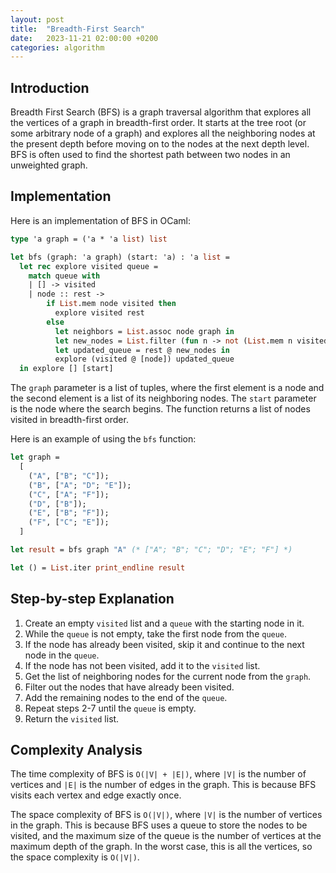 ```yaml
---
layout: post
title:  "Breadth-First Search"
date:   2023-11-21 02:00:00 +0200
categories: algorithm
---
```


## Introduction  
Breadth First Search (BFS) is a graph traversal algorithm that explores all the vertices of a graph in breadth-first order. It starts at the tree root (or some arbitrary node of a graph) and explores all the neighboring nodes at the present depth before moving on to the nodes at the next depth level. BFS is often used to find the shortest path between two nodes in an unweighted graph.  
   
## Implementation  
Here is an implementation of BFS in OCaml:  
   
```ocaml  
type 'a graph = ('a * 'a list) list

let bfs (graph: 'a graph) (start: 'a) : 'a list =
  let rec explore visited queue =
    match queue with
    | [] -> visited
    | node :: rest ->
        if List.mem node visited then
          explore visited rest
        else
          let neighbors = List.assoc node graph in
          let new_nodes = List.filter (fun n -> not (List.mem n visited)) neighbors in
          let updated_queue = rest @ new_nodes in
          explore (visited @ [node]) updated_queue
  in explore [] [start]
```  
   
The `graph` parameter is a list of tuples, where the first element is a node and the second element is a list of its neighboring nodes. The `start` parameter is the node where the search begins. The function returns a list of nodes visited in breadth-first order.  
   
Here is an example of using the `bfs` function:  
   
```ocaml  
let graph =
  [
    ("A", ["B"; "C"]);
    ("B", ["A"; "D"; "E"]);
    ("C", ["A"; "F"]);
    ("D", ["B"]);
    ("E", ["B"; "F"]);
    ("F", ["C"; "E"]);
  ]

let result = bfs graph "A" (* ["A"; "B"; "C"; "D"; "E"; "F"] *)

let () = List.iter print_endline result
```  
   
## Step-by-step Explanation  
1. Create an empty `visited` list and a `queue` with the starting node in it.  
2. While the `queue` is not empty, take the first node from the `queue`.  
3. If the node has already been visited, skip it and continue to the next node in the `queue`.  
4. If the node has not been visited, add it to the `visited` list.  
5. Get the list of neighboring nodes for the current node from the `graph`.  
6. Filter out the nodes that have already been visited.  
7. Add the remaining nodes to the end of the `queue`.  
8. Repeat steps 2-7 until the `queue` is empty.  
9. Return the `visited` list.  
   
## Complexity Analysis  
The time complexity of BFS is `O(|V| + |E|)`, where `|V|` is the number of vertices and `|E|` is the number of edges in the graph. This is because BFS visits each vertex and edge exactly once.   

The space complexity of BFS is `O(|V|)`, where `|V|` is the number of vertices in the graph. This is because BFS uses a queue to store the nodes to be visited, and the maximum size of the queue is the number of vertices at the maximum depth of the graph. In the worst case, this is all the vertices, so the space complexity is `O(|V|)`.